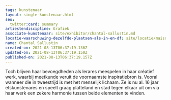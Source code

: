 ```yaml
---
tags: kunstenaar
layout: single-kunstenaar.html
seo:
  twitter:card: summary
artiestendiscipline: Grafiek
associate-kunstenaar: site/exhibitor/chantal-sallustin.md
locatie-waarschuwing-dezelfde-plaatsen-als-in-en-df: site/locatie/maison-rosiéroise.md
name: Chantal Sallustin
created-on: 2021-08-13T06:37:19.136Z
updated-on: 2021-08-13T06:37:19.150Z
published-on: 2021-08-13T06:37:19.157Z
---
```

Toch blijven haar bevoegdheden als lerares meespelen in haar créatief werk,
waarbij meetkunde veruit de voornaamste inspiratiebron is. Vooral wanneer die in
tweestrijd is met het menselijk lichaam. Ze is nu al. 16 jaar etskunstenares en speelt
graag platteland en stad tegen elkaar uit om via haar werk een zekere harmonie
tussen beide elementen te vinden.